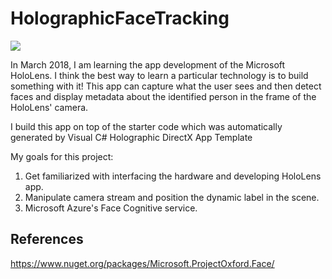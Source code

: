 # HolographicFaceTracking

<img src="http://www.trannhan.com/wp-content/uploads/2018/03/IMG_5659-1080x924.jpg"> </img>

In March 2018, I am learning the app development of the Microsoft HoloLens. I think the best way to learn a particular technology is to build something with it!
This app can capture what the user sees and then detect faces and display metadata about the identified person in the frame of the HoloLens' camera.

I build this app on top of the starter code which was automatically generated by Visual C# Holographic DirectX App Template

My goals for this project:
1. Get familiarized with interfacing the hardware and developing HoloLens app.
2. Manipulate camera stream and position the dynamic label in the scene.
3. Microsoft Azure's Face Cognitive service.

## References
https://www.nuget.org/packages/Microsoft.ProjectOxford.Face/  
